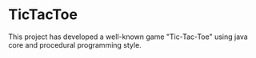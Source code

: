 # TicTacToe
This project has developed a well-known game "Tic-Tac-Toe" using java core and procedural programming style.
